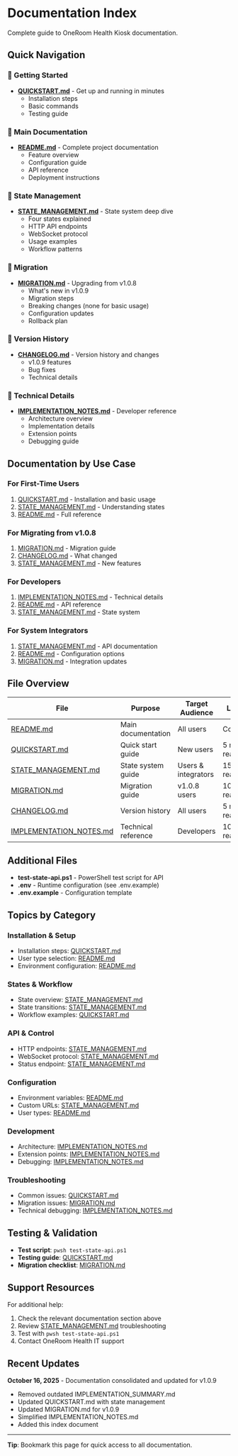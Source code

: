 # Documentation Index

Complete guide to OneRoom Health Kiosk documentation.

## Quick Navigation

### 🚀 Getting Started
- **[QUICKSTART.md](./QUICKSTART.md)** - Get up and running in minutes
  - Installation steps
  - Basic commands
  - Testing guide

### 📖 Main Documentation
- **[README.md](./README.md)** - Complete project documentation
  - Feature overview
  - Configuration guide
  - API reference
  - Deployment instructions

### 🎯 State Management
- **[STATE_MANAGEMENT.md](./STATE_MANAGEMENT.md)** - State system deep dive
  - Four states explained
  - HTTP API endpoints
  - WebSocket protocol
  - Usage examples
  - Workflow patterns

### 🔄 Migration
- **[MIGRATION.md](./MIGRATION.md)** - Upgrading from v1.0.8
  - What's new in v1.0.9
  - Migration steps
  - Breaking changes (none for basic usage)
  - Configuration updates
  - Rollback plan

### 📝 Version History
- **[CHANGELOG.md](./CHANGELOG.md)** - Version history and changes
  - v1.0.9 features
  - Bug fixes
  - Technical details

### 🔧 Technical Details
- **[IMPLEMENTATION_NOTES.md](./IMPLEMENTATION_NOTES.md)** - Developer reference
  - Architecture overview
  - Implementation details
  - Extension points
  - Debugging guide

## Documentation by Use Case

### For First-Time Users
1. [QUICKSTART.md](./QUICKSTART.md) - Installation and basic usage
2. [STATE_MANAGEMENT.md](./STATE_MANAGEMENT.md) - Understanding states
3. [README.md](./README.md) - Full reference

### For Migrating from v1.0.8
1. [MIGRATION.md](./MIGRATION.md) - Migration guide
2. [CHANGELOG.md](./CHANGELOG.md) - What changed
3. [STATE_MANAGEMENT.md](./STATE_MANAGEMENT.md) - New features

### For Developers
1. [IMPLEMENTATION_NOTES.md](./IMPLEMENTATION_NOTES.md) - Technical details
2. [README.md](./README.md) - API reference
3. [STATE_MANAGEMENT.md](./STATE_MANAGEMENT.md) - State system

### For System Integrators
1. [STATE_MANAGEMENT.md](./STATE_MANAGEMENT.md) - API documentation
2. [README.md](./README.md) - Configuration options
3. [MIGRATION.md](./MIGRATION.md) - Integration updates

## File Overview

| File | Purpose | Target Audience | Length |
|------|---------|-----------------|---------|
| [README.md](./README.md) | Main documentation | All users | Complete |
| [QUICKSTART.md](./QUICKSTART.md) | Quick start guide | New users | 5 min read |
| [STATE_MANAGEMENT.md](./STATE_MANAGEMENT.md) | State system guide | Users & integrators | 15 min read |
| [MIGRATION.md](./MIGRATION.md) | Migration guide | v1.0.8 users | 10 min read |
| [CHANGELOG.md](./CHANGELOG.md) | Version history | All users | 5 min read |
| [IMPLEMENTATION_NOTES.md](./IMPLEMENTATION_NOTES.md) | Technical reference | Developers | 10 min read |

## Additional Files

- **test-state-api.ps1** - PowerShell test script for API
- **.env** - Runtime configuration (see .env.example)
- **.env.example** - Configuration template

## Topics by Category

### Installation & Setup
- Installation steps: [QUICKSTART.md](./QUICKSTART.md#installation)
- User type selection: [README.md](./README.md#deployment)
- Environment configuration: [README.md](./README.md#configure-environment)

### States & Workflow
- State overview: [STATE_MANAGEMENT.md](./STATE_MANAGEMENT.md#available-states)
- State transitions: [STATE_MANAGEMENT.md](./STATE_MANAGEMENT.md#typical-flow-example)
- Workflow examples: [QUICKSTART.md](./QUICKSTART.md#typical-workflow)

### API & Control
- HTTP endpoints: [STATE_MANAGEMENT.md](./STATE_MANAGEMENT.md#http-api)
- WebSocket protocol: [STATE_MANAGEMENT.md](./STATE_MANAGEMENT.md#websocket-api)
- Status endpoint: [STATE_MANAGEMENT.md](./STATE_MANAGEMENT.md#6-get-status)

### Configuration
- Environment variables: [README.md](./README.md#environment-variables)
- Custom URLs: [STATE_MANAGEMENT.md](./STATE_MANAGEMENT.md#customization)
- User types: [README.md](./README.md#installation-types)

### Development
- Architecture: [IMPLEMENTATION_NOTES.md](./IMPLEMENTATION_NOTES.md#architecture)
- Extension points: [IMPLEMENTATION_NOTES.md](./IMPLEMENTATION_NOTES.md#extension-points)
- Debugging: [IMPLEMENTATION_NOTES.md](./IMPLEMENTATION_NOTES.md#debugging)

### Troubleshooting
- Common issues: [QUICKSTART.md](./QUICKSTART.md#troubleshooting)
- Migration issues: [MIGRATION.md](./MIGRATION.md#troubleshooting)
- Technical debugging: [IMPLEMENTATION_NOTES.md](./IMPLEMENTATION_NOTES.md#troubleshooting-commands)

## Testing & Validation

- **Test script**: `pwsh test-state-api.ps1`
- **Testing guide**: [QUICKSTART.md](./QUICKSTART.md#testing-the-app)
- **Migration checklist**: [MIGRATION.md](./MIGRATION.md#testing-checklist)

## Support Resources

For additional help:
1. Check the relevant documentation section above
2. Review [STATE_MANAGEMENT.md](./STATE_MANAGEMENT.md#troubleshooting) troubleshooting
3. Test with `pwsh test-state-api.ps1`
4. Contact OneRoom Health IT support

## Recent Updates

**October 16, 2025** - Documentation consolidated and updated for v1.0.9
- Removed outdated IMPLEMENTATION_SUMMARY.md
- Updated QUICKSTART.md with state management
- Updated MIGRATION.md for v1.0.9
- Simplified IMPLEMENTATION_NOTES.md
- Added this index document

---

**Tip**: Bookmark this page for quick access to all documentation.

